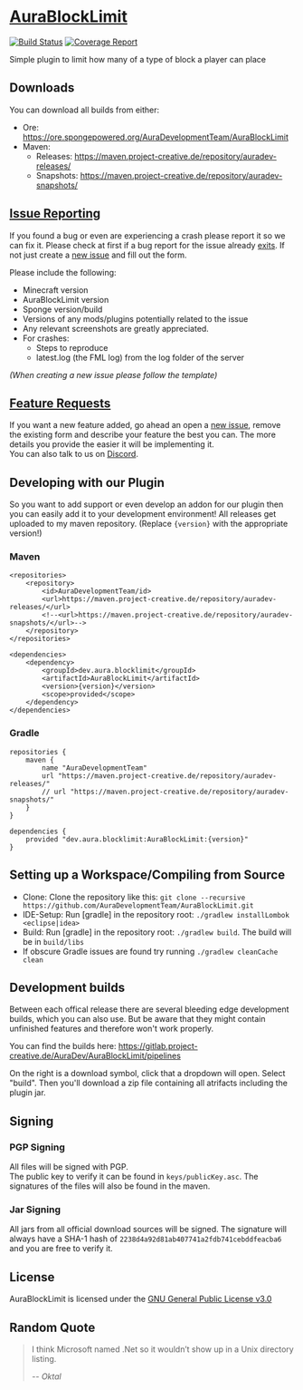 # [AuraBlockLimit](https://github.com/AuraDevelopmentTeam/AuraBlockLimit)

[![Build Status](https://gitlab.project-creative.de/AuraDev/AuraBlockLimit/badges/master/build.svg)](https://gitlab.project-creative.de/AuraDev/AuraBlockLimit/pipelines)
[![Coverage Report](https://gitlab.project-creative.de/AuraDev/AuraBlockLimit/badges/master/coverage.svg)](https://gitlab.project-creative.de/AuraDev/AuraBlockLimit/pipelines)

Simple plugin to limit how many of a type of block a player can place

## Downloads

You can download all builds from either:

- Ore: https://ore.spongepowered.org/AuraDevelopmentTeam/AuraBlockLimit
- Maven:
  - Releases: https://maven.project-creative.de/repository/auradev-releases/
  - Snapshots: https://maven.project-creative.de/repository/auradev-snapshots/

## [Issue Reporting](https://github.com/AuraDevelopmentTeam/AuraBlockLimit/issues)

If you found a bug or even are experiencing a crash please report it so we can fix it. Please check at first if a bug report for the issue already
[exits](https://github.com/AuraDevelopmentTeam/AuraBlockLimit/issues). If not just create a
[new issue](https://github.com/AuraDevelopmentTeam/AuraBlockLimit/issues/new) and fill out the form.

Please include the following:

* Minecraft version
* AuraBlockLimit version
* Sponge version/build
* Versions of any mods/plugins potentially related to the issue
* Any relevant screenshots are greatly appreciated.
* For crashes:
  * Steps to reproduce
  * latest.log (the FML log) from the log folder of the server

*(When creating a new issue please follow the template)*

## [Feature Requests](https://github.com/AuraDevelopmentTeam/AuraBlockLimit/issues)

If you want a new feature added, go ahead an open a [new issue](https://github.com/AuraDevelopmentTeam/InvSync/AuraBlockLimit/new), remove the existing form and
describe your feature the best you can. The more details you provide the easier it will be implementing it.  
You can also talk to us on [Discord](https://dicord.me/bungeechat).

## Developing with our Plugin

So you want to add support or even develop an addon for our plugin then you can easily add it to your development environment! All releases get uploaded to my
maven repository. (Replace `{version}` with the appropriate version!)

### Maven

    <repositories>
        <repository>
            <id>AuraDevelopmentTeam/id>
            <url>https://maven.project-creative.de/repository/auradev-releases/</url>
            <!--<url>https://maven.project-creative.de/repository/auradev-snapshots/</url>-->
        </repository>
    </repositories>

    <dependencies>
        <dependency>
            <groupId>dev.aura.blocklimit</groupId>
            <artifactId>AuraBlockLimit</artifactId>
            <version>{version}</version>
            <scope>provided</scope>
        </dependency>
    </dependencies>

### Gradle

    repositories {
        maven {
            name "AuraDevelopmentTeam"
            url "https://maven.project-creative.de/repository/auradev-releases/"
            // url "https://maven.project-creative.de/repository/auradev-snapshots/"
        }
    }

    dependencies {
        provided "dev.aura.blocklimit:AuraBlockLimit:{version}"
    }

## Setting up a Workspace/Compiling from Source

* Clone: Clone the repository like this: `git clone --recursive https://github.com/AuraDevelopmentTeam/AuraBlockLimit.git`
* IDE-Setup: Run [gradle] in the repository root: `./gradlew installLombok <eclipse|idea>`
* Build: Run [gradle] in the repository root: `./gradlew build`. The build will be in `build/libs`
* If obscure Gradle issues are found try running `./gradlew cleanCache clean`

## Development builds

Between each offical release there are several bleeding edge development builds, which you can also use. But be aware that they might contain unfinished
features and therefore won't work properly.

You can find the builds here: https://gitlab.project-creative.de/AuraDev/AuraBlockLimit/pipelines

On the right is a download symbol, click that a dropdown will open. Select "build". Then you'll download a zip file containing all atrifacts including the
plugin jar.

## Signing

### PGP Signing

All files will be signed with PGP.  
The public key to verify it can be found in `keys/publicKey.asc`. The signatures of the files will also be found in the maven.

### Jar Signing

All jars from all official download sources will be signed. The signature will always have a SHA-1 hash of `2238d4a92d81ab407741a2fdb741cebddfeacba6` and you
are free to verify it.

## License

AuraBlockLimit is licensed under the [GNU General Public License v3.0](https://www.gnu.org/licenses/gpl-3.0.html)

## Random Quote

> I think Microsoft named .Net so it wouldn’t show up in a Unix directory listing.
>
> -- <cite>Oktal</cite>
